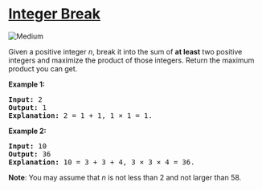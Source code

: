 # [Integer Break](https://leetcode.com/problems/integer-break/)
<img src="https://img.shields.io/badge/difficulty-medium-orange.svg?style=flat-square" alt="Medium" />

<p>Given a positive integer <i>n</i>, break it into the sum of <b>at least</b> two positive integers and maximize the product of those integers. Return the maximum product you can get.</p>

<p><strong>Example 1:</strong></p>

<div>
<pre>
<strong>Input: </strong><span id="example-input-1-1">2</span>
<strong>Output: </strong><span id="example-output-1">1</span>
<strong>Explanation: </strong>2 = 1 + 1, 1 &times; 1 = 1.</pre>

<div>
<p><strong>Example 2:</strong></p>

<pre>
<strong>Input: </strong><span id="example-input-2-1">10</span>
<strong>Output: </strong><span id="example-output-2">36</span>
<strong>Explanation: </strong>10 = 3 + 3 + 4, 3 &times;&nbsp;3 &times;&nbsp;4 = 36.</pre>

<p><b>Note</b>: You may assume that <i>n</i> is not less than 2 and not larger than 58.</p>
</div>
</div>
